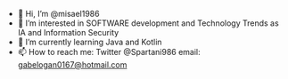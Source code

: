 - 👋 Hi, I’m @misael1986
- 👀 I’m interested in SOFTWARE development and Technology Trends as IA and Information Security
- 🌱 I’m currently learning Java and Kotlin
- 📫 How to reach me: Twitter @Spartani986 email: gabelogan0167@hotmail.com

<!---
misael1986/misael1986 is a ✨ special ✨ repository because its `README.md` (this file) appears on your GitHub profile.
You can click the Preview link to take a look at your changes.
--->
